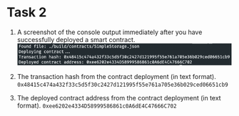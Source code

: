 # Task 2

1. A screenshot of the console output immediately after you have successfully deployed a smart contract.
![Deployment](./deployment.png)

2. The transaction hash from the contract deployment (in text format).
`0x48415c474a432f33c5d5f30c2427d121995f55e761a705e36b029ced06651cb9`

3. The deployed contract address from the contract deployment (in text format).
`0xee6202e4334D58999586861c0A6dE4C47666C702`